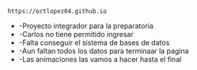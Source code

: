 	https://octlopez04.github.io
<ul>
<li>-Proyecto integrador para la preparatoria</li>		
<li>-Carlos no tiene permitido ingresar</li>	
<li>-Falta conseguir el sistema de bases de datos</li>
<li>-Aun faltan todos los datos para terminaar la pagina</li>	
<li>-Las animaciones las vamos a hacer hasta el final</li>	
</ul>


